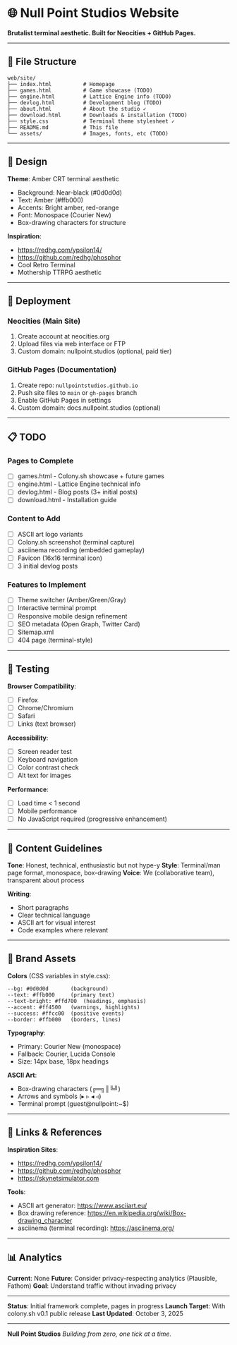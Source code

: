 # 🌐 Null Point Studios Website

**Brutalist terminal aesthetic. Built for Neocities + GitHub Pages.**

---

## 📁 File Structure

```
web/site/
├── index.html          # Homepage
├── games.html          # Game showcase (TODO)
├── engine.html         # Lattice Engine info (TODO)
├── devlog.html         # Development blog (TODO)
├── about.html          # About the studio ✓
├── download.html       # Downloads & installation (TODO)
├── style.css           # Terminal theme stylesheet ✓
├── README.md           # This file
└── assets/             # Images, fonts, etc (TODO)
```

---

## 🎨 Design

**Theme**: Amber CRT terminal aesthetic
- Background: Near-black (#0d0d0d)
- Text: Amber (#ffb000)
- Accents: Bright amber, red-orange
- Font: Monospace (Courier New)
- Box-drawing characters for structure

**Inspiration**:
- https://redhg.com/ypsilon14/
- https://github.com/redhg/phosphor
- Cool Retro Terminal
- Mothership TTRPG aesthetic

---

## 🚀 Deployment

### Neocities (Main Site)
1. Create account at neocities.org
2. Upload files via web interface or FTP
3. Custom domain: nullpoint.studios (optional, paid tier)

### GitHub Pages (Documentation)
1. Create repo: `nullpointstudios.github.io`
2. Push site files to `main` or `gh-pages` branch
3. Enable GitHub Pages in settings
4. Custom domain: docs.nullpoint.studios (optional)

---

## 📋 TODO

### Pages to Complete
- [ ] games.html - Colony.sh showcase + future games
- [ ] engine.html - Lattice Engine technical info
- [ ] devlog.html - Blog posts (3+ initial posts)
- [ ] download.html - Installation guide

### Content to Add
- [ ] ASCII art logo variants
- [ ] Colony.sh screenshot (terminal capture)
- [ ] asciinema recording (embedded gameplay)
- [ ] Favicon (16x16 terminal icon)
- [ ] 3 initial devlog posts

### Features to Implement
- [ ] Theme switcher (Amber/Green/Gray)
- [ ] Interactive terminal prompt
- [ ] Responsive mobile design refinement
- [ ] SEO metadata (Open Graph, Twitter Card)
- [ ] Sitemap.xml
- [ ] 404 page (terminal-style)

---

## 🧪 Testing

**Browser Compatibility**:
- [ ] Firefox
- [ ] Chrome/Chromium
- [ ] Safari
- [ ] Links (text browser)

**Accessibility**:
- [ ] Screen reader test
- [ ] Keyboard navigation
- [ ] Color contrast check
- [ ] Alt text for images

**Performance**:
- [ ] Load time < 1 second
- [ ] Mobile performance
- [ ] No JavaScript required (progressive enhancement)

---

## 📝 Content Guidelines

**Tone**: Honest, technical, enthusiastic but not hype-y
**Style**: Terminal/man page format, monospace, box-drawing
**Voice**: We (collaborative team), transparent about process

**Writing**:
- Short paragraphs
- Clear technical language
- ASCII art for visual interest
- Code examples where relevant

---

## 🎨 Brand Assets

**Colors** (CSS variables in style.css):
```
--bg: #0d0d0d       (background)
--text: #ffb000     (primary text)
--text-bright: #ffd700  (headings, emphasis)
--accent: #ff4500   (warnings, highlights)
--success: #ffcc00  (positive events)
--border: #ffb000   (borders, lines)
```

**Typography**:
- Primary: Courier New (monospace)
- Fallback: Courier, Lucida Console
- Size: 14px base, 18px headings

**ASCII Art**:
- Box-drawing characters (╔═╗║╚╝)
- Arrows and symbols (▸ ▹ ◂ ◃)
- Terminal prompt (guest@nullpoint:~$)

---

## 🔗 Links & References

**Inspiration Sites**:
- https://redhg.com/ypsilon14/
- https://github.com/redhg/phosphor
- https://skynetsimulator.com

**Tools**:
- ASCII art generator: https://www.asciiart.eu/
- Box drawing reference: https://en.wikipedia.org/wiki/Box-drawing_character
- asciinema (terminal recording): https://asciinema.org/

---

## 📊 Analytics

**Current**: None
**Future**: Consider privacy-respecting analytics (Plausible, Fathom)
**Goal**: Understand traffic without invading privacy

---

**Status**: Initial framework complete, pages in progress
**Launch Target**: With colony.sh v0.1 public release
**Last Updated**: October 3, 2025

---

**Null Point Studios**
*Building from zero, one tick at a time.*
